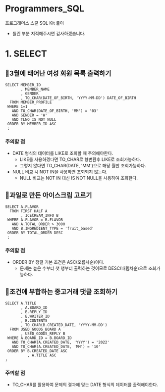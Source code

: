 # Programmers_SQL
프로그래머스 스쿨 SQL Kit 풀이
* 틀린 부분 지적해주시면 감사하겠습니다.

# 1. SELECT

## 🧩3월에 태어난 여성 회원 목록 출력하기

```
SELECT MEMBER_ID
       , MEMBER_NAME
       , GENDER
       , TO_CHAR(DATE_OF_BIRTH, 'YYYY-MM-DD') DATE_OF_BIRTH
  FROM MEMBER_PROFILE 
 WHERE 1=1
   AND TO_CHAR(DATE_OF_BIRTH, 'MM') = '03'
   AND GENDER = 'W'
   AND TLNO IS NOT NULL
 ORDER BY MEMBER_ID ASC
 ;
```
### 주의할 점
* DATE 형식의 데이터를 LIKE로 조회할 때 주의해야한다.
  *  LIKE를 사용하겠다면 TO_CHAR로 형변환후 LIKE로 조회가능하다.
  *  그렇지 않다면 TO_CHAR(DATE, 'MM')으로 해당 월만 조회가능하다.
* NULL 비교 시 NOT IN을 사용하면 조회되지 않는다.
  * NULL 비교는 NOT IN 대신 IS NOT NULL을 사용하여 조회한다.


## 🧩과일로 만든 아이스크림 고르기

```
SELECT A.FLAVOR
  FROM FIRST_HALF A
       , ICECREAM_INFO B
 WHERE A.FLAVOR = B.FLAVOR
   AND A.TOTAL_ORDER > 3000
   AND B.INGREDIENT_TYPE = 'fruit_based'
 ORDER BY TOTAL_ORDER DESC
 ;
```
### 주의할 점
* ORDER BY 정렬 기본 조건은 ASC(오름차순)이다.
  *  문제는 높은 수부터 첫 행부터 출력하는 것이므로 DESC(내림차순)으로 조회가능하다.


## 🧩조건에 부합하는 중고거래 댓글 조회하기
```
SELECT A.TITLE
       , A.BOARD_ID
       , B.REPLY_ID
       , B.WRITER_ID
       , B.CONTENTS
       , TO_CHAR(B.CREATED_DATE, 'YYYY-MM-DD')
  FROM USED_GOODS_BOARD A
       , USED_GOODS_REPLY B
 WHERE A.BOARD_ID = B.BOARD_ID
   AND TO_CHAR(A.CREATED_DATE, 'YYYY') = '2022'
   AND TO_CHAR(A.CREATED_DATE, 'MM') = '10'
 ORDER BY B.CREATED_DATE ASC
          , A.TITLE ASC
;
```
### 주의할 점
* TO_CHAR를 활용하여 문제의 결과에 맞는 DATE 형식의 데이터를 출력해야한다.
